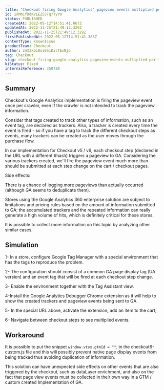 ```yaml
---
title: "Checkout firing Google Analytics' pageview events multiplied per tracker"
id: 1XMmCfDdKVLEZ5SFq7TyrO
status: PUBLISHED
createdAt: 2022-05-12T14:51:41.067Z
updatedAt: 2022-11-25T21:49:12.329Z
publishedAt: 2022-11-25T21:49:12.329Z
firstPublishedAt: 2022-05-12T14:51:41.383Z
contentType: knownIssue
productTeam: Checkout
author: 2mXZkbi0oi061KicTExNjo
tag: Checkout
slug: checkout-firing-google-analytics-pageview-events-multiplied-per-tracker
kiStatus: Fixed
internalReference: 350780
---
```


## Summary


Checkout's Google Analytics implementation is firing the pageview event once per crawler, even if the crawler is not intended to track the pageview information.

Consider that tags created to track other types of information, such as an event tag, are declared as trackers.
Also, a tracker is created every time the event is fired - so if you have a tag to track the different checkout steps as events, many trackers can be created as the user moves through the purchase flow.

In our implementation for Checkout v5 / v6, each checkout step (declared in the URL with a different #hash) triggers a pageview to GA. Considering the various trackers created, we'll fire the pageview event much more than should be submitted at each step change on the cart / checkout pages.

Side effects:

There is a chance of logging more pageviews than actually occurred (although GA seems to deduplicate them).

Stores using the Google Analytics 360 enterprise solution are subject to limitations and pricing rules based on the amount of information submitted to GA; the accumulated trackers and the repeated information can really generate a high volume of hits, which is definitely critical for these stores.

It is possible to collect more information on this topic by analyzing other similar cases.




## Simulation



1- In a store, configure Google Tag Manager with a special environment that has the tags to reproduce the problem.

2- The configuration should consist of a common GA page display tag (UA version) and an event tag that will be fired at each checkout step change.


3- Enable the environment together with the Tag Assistant view.

4-Install the Google Analytics Debugger Chrome extension as it will help to show the created trackers and pageview events being sent to GA.

5- In the special URL above, activate the extension, add an item to the cart;

6- Navigate between checkout steps to see multiplied events.







## Workaround



It is possible to put the snippet `window.vtex.gtmId = ""`; in the checkout6-custom.js file and this will possibly prevent native page display events from being tracked thus avoiding duplication of information.

This solution can have unexpected side effects on other events that are also triggered by the checkout, such as dataLayer enrichment, and also on the fact that page view events must be collected in their own way in a GTM / custom created Implementation of GA.

